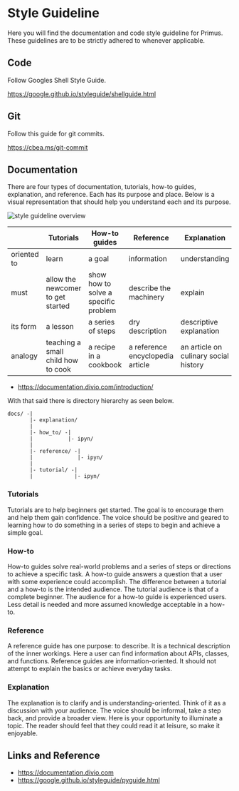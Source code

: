 # Style Guideline

Here you will find the documentation and code style guideline for Primus. These
guidelines are to be strictly adhered to whenever applicable.

## Code

Follow Googles Shell Style Guide.

<https://google.github.io/styleguide/shellguide.html>

## Git

Follow this guide for git commits.

<https://cbea.ms/git-commit>

## Documentation

There are four types of documentation, tutorials, how-to guides, explanation,
and reference. Each has its purpose and place. Below is a visual representation
that should help you understand each and its purpose.

![style guideline overview](docs/media/style_guideline_overview.png "Style Guideline Overview")


| 	| Tutorials | How-to guides | Reference | Explanation |
|-	|-	|-	|-	|-	|
|  oriented to | learn	| a goal   |  information | understanding  |
| must | allow the newcomer to get started | show how to solve a specific problem | describe the machinery | explain |
| its form | a lesson | a series of steps | dry description | descriptive explanation |
| analogy | teaching a small child how to cook | a recipe in a cookbook | a reference encyclopedia article | an article on culinary social history |

- https://documentation.divio.com/introduction/


With that said there is directory hierarchy as seen below.
```
docs/ -|
       |- explanation/
       |
       |- how_to/ -|
       |           |- ipyn/
       |
       |- reference/ -|
       |              |- ipyn/
       |
       |- tutorial/ -|
       |             |- ipyn/
```

### Tutorials

Tutorials are to help beginners get started. The goal is to encourage them and
help them gain confidence. The voice should be positive and geared to learning
how to do something in a series of steps to begin and achieve a simple goal.

### How-to

How-to guides solve real-world problems and a series of steps or directions to
achieve a specific task. A how-to guide answers a question that a user with some
experience could accomplish. The difference between a tutorial and a how-to is
the intended audience. The tutorial audience is that of a complete beginner. The
audience for a how-to guide is experienced users. Less detail is needed and more
assumed knowledge acceptable in a how-to.

### Reference

A reference guide has one purpose: to describe. It is a technical description of
the inner workings. Here a user can find information about APIs, classes, and
functions.  Reference guides are information-oriented. It should not attempt to
explain the basics or achieve everyday tasks.

### Explanation

The explanation is to clarify and is understanding-oriented. Think of it as a
discussion with your audience.  The voice should be informal, take a step back,
and provide a broader view. Here is your opportunity to illuminate a topic. The
reader should feel that they could read it at leisure, so make it enjoyable.

## Links and Reference

- <https://documentation.divio.com>
- <https://google.github.io/styleguide/pyguide.html>
